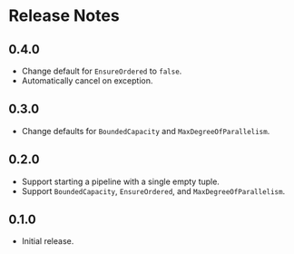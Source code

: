 # Release Notes

## 0.4.0

* Change default for `EnsureOrdered` to `false`.
* Automatically cancel on exception.

## 0.3.0

* Change defaults for `BoundedCapacity` and `MaxDegreeOfParallelism`.

## 0.2.0

* Support starting a pipeline with a single empty tuple.
* Support `BoundedCapacity`, `EnsureOrdered`, and `MaxDegreeOfParallelism`.

## 0.1.0

* Initial release.
